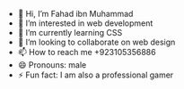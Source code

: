- 👋 Hi, I’m Fahad ibn Muhammad
- 👀 I’m interested in web development
- 🌱 I’m currently learning CSS
- 💞️ I’m looking to collaborate on web design 
- 📫 How to reach me +923105356886
- 😄 Pronouns: male
- ⚡ Fun fact: I am also a professional gamer

